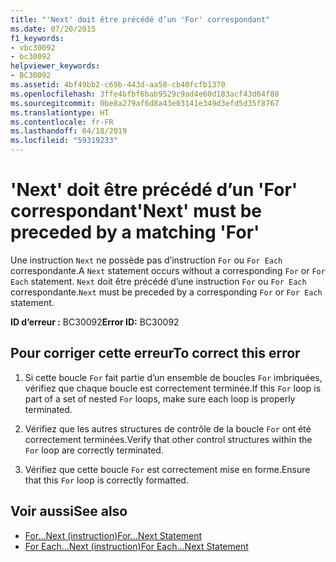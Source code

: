 ```yaml
---
title: "'Next' doit être précédé d’un 'For' correspondant"
ms.date: 07/20/2015
f1_keywords:
- vbc30092
- bc30092
helpviewer_keywords:
- BC30092
ms.assetid: 4bf49bb2-c69b-443d-aa58-cb40fcfb1370
ms.openlocfilehash: 3ffe4bfbf6bab9529c9ad4e60d183acf43d64f88
ms.sourcegitcommit: 0be8a279af6d8a43e03141e349d3efd5d35f8767
ms.translationtype: HT
ms.contentlocale: fr-FR
ms.lasthandoff: 04/18/2019
ms.locfileid: "59319233"
---
```

# <a name="next-must-be-preceded-by-a-matching-for"></a><span data-ttu-id="98bc7-102">'Next' doit être précédé d’un 'For' correspondant</span><span class="sxs-lookup"><span data-stu-id="98bc7-102">'Next' must be preceded by a matching 'For'</span></span>
<span data-ttu-id="98bc7-103">Une instruction `Next` ne possède pas d’instruction `For` ou `For Each` correspondante.</span><span class="sxs-lookup"><span data-stu-id="98bc7-103">A `Next` statement occurs without a corresponding `For` or `For Each` statement.</span></span> <span data-ttu-id="98bc7-104">`Next` doit être précédé d’une instruction `For` ou `For Each` correspondante.</span><span class="sxs-lookup"><span data-stu-id="98bc7-104">`Next` must be preceded by a corresponding `For` or `For Each` statement.</span></span>  
  
 <span data-ttu-id="98bc7-105">**ID d’erreur :** BC30092</span><span class="sxs-lookup"><span data-stu-id="98bc7-105">**Error ID:** BC30092</span></span>  
  
## <a name="to-correct-this-error"></a><span data-ttu-id="98bc7-106">Pour corriger cette erreur</span><span class="sxs-lookup"><span data-stu-id="98bc7-106">To correct this error</span></span>  
  
1. <span data-ttu-id="98bc7-107">Si cette boucle `For` fait partie d’un ensemble de boucles `For` imbriquées, vérifiez que chaque boucle est correctement terminée.</span><span class="sxs-lookup"><span data-stu-id="98bc7-107">If this `For` loop is part of a set of nested `For` loops, make sure each loop is properly terminated.</span></span>  
  
2. <span data-ttu-id="98bc7-108">Vérifiez que les autres structures de contrôle de la boucle `For` ont été correctement terminées.</span><span class="sxs-lookup"><span data-stu-id="98bc7-108">Verify that other control structures within the `For` loop are correctly terminated.</span></span>  
  
3. <span data-ttu-id="98bc7-109">Vérifiez que cette boucle `For` est correctement mise en forme.</span><span class="sxs-lookup"><span data-stu-id="98bc7-109">Ensure that this `For` loop is correctly formatted.</span></span>  
  
## <a name="see-also"></a><span data-ttu-id="98bc7-110">Voir aussi</span><span class="sxs-lookup"><span data-stu-id="98bc7-110">See also</span></span>

- [<span data-ttu-id="98bc7-111">For...Next (instruction)</span><span class="sxs-lookup"><span data-stu-id="98bc7-111">For...Next Statement</span></span>](../../visual-basic/language-reference/statements/for-next-statement.md)
- [<span data-ttu-id="98bc7-112">For Each...Next (instruction)</span><span class="sxs-lookup"><span data-stu-id="98bc7-112">For Each...Next Statement</span></span>](../../visual-basic/language-reference/statements/for-each-next-statement.md)
